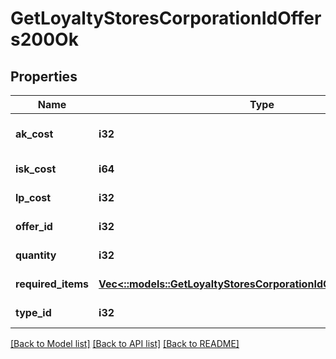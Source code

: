 # GetLoyaltyStoresCorporationIdOffers200Ok

## Properties
Name | Type | Description | Notes
------------ | ------------- | ------------- | -------------
**ak_cost** | **i32** | Analysis kredit cost | [optional] [default to null]
**isk_cost** | **i64** | isk_cost integer | [default to null]
**lp_cost** | **i32** | lp_cost integer | [default to null]
**offer_id** | **i32** | offer_id integer | [default to null]
**quantity** | **i32** | quantity integer | [default to null]
**required_items** | [**Vec<::models::GetLoyaltyStoresCorporationIdOffersRequiredItem>**](get_loyalty_stores_corporation_id_offers_required_item.md) | required_items array | [default to null]
**type_id** | **i32** | type_id integer | [default to null]

[[Back to Model list]](../README.md#documentation-for-models) [[Back to API list]](../README.md#documentation-for-api-endpoints) [[Back to README]](../README.md)


